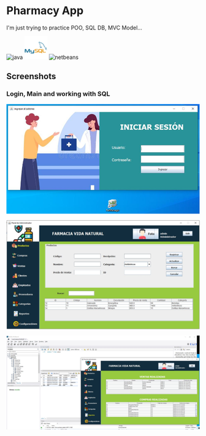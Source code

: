 # Pharmacy App
I'm just trying to practice POO, SQL DB, MVC Model...

<p align="left">
<img src="https://cdn.icon-icons.com/icons2/2415/PNG/512/java_original_logo_icon_146458.png" alt="java" width="50" height="50"/>
<img src="https://raw.githubusercontent.com/devicons/devicon/master/icons/mysql/mysql-original-wordmark.svg" alt="mysql" width="60" height="60"/>
<img src="https://upload.wikimedia.org/wikipedia/commons/thumb/9/98/Apache_NetBeans_Logo.svg/1776px-Apache_NetBeans_Logo.svg.png" alt="netbeans" width="40" height="40"/>
</p>

## Screenshots
### Login, Main and working with SQL
<p align="left"><img src="https://raw.githubusercontent.com/carjes80/Java_Farmacia_Practica/master/src/images/Login.JPG" alt="Login"/></p>

<p align="left"><img src="https://raw.githubusercontent.com/carjes80/Java_Farmacia_Practica/master/src/images/app.JPG" alt="main"/></p>

<p align="left"><img src="https://raw.githubusercontent.com/carjes80/Java_Farmacia_Practica/master/src/images/MySQL.JPG" alt="MySQL"/></p>

